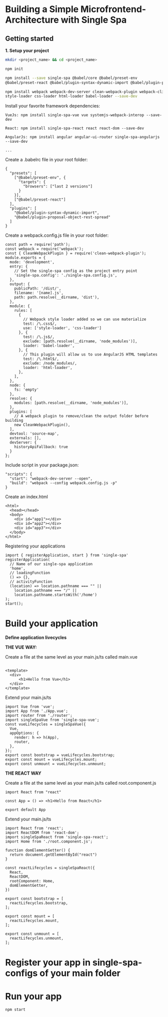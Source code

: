 # Building a Simple Microfrontend-Architecture with Single Spa




## Getting started

**1. Setup your project**

```sh
mkdir <project_name> && cd <project_name>

npm init

npm install --save single-spa @babel/core @babel/preset-env
@babel/preset-react @babel/plugin-syntax-dynamic-import @babel/plugin-proposal-object-rest-spread --save-dev

npm install webpack webpack-dev-server clean-webpack-plugin webpack-cli 
style-loader css-loader html-loader babel-loader --save-dev


```
Install your favorite framework dependencies:
``` 
VueJs: npm install single-spa-vue vue systemjs-webpack-interop --save-dev 

React: npm install single-spa-react react react-dom --save-dev

AngularJs: npm install angular angular-ui-router single-spa-angularjs --save-dev

...
``` 
Create a .babelrc file in your root folder:
```
{
  "presets": [
    ["@babel/preset-env", {
      "targets": {
        "browsers": ["last 2 versions"]
      }
    }],
    ["@babel/preset-react"]
  ],
  "plugins": [
    "@babel/plugin-syntax-dynamic-import",
    "@babel/plugin-proposal-object-rest-spread"
  ]
}
```
Create a webpack.config.js file in your root folder:
```
const path = require('path');
const webpack = require('webpack');
const { CleanWebpackPlugin } = require('clean-webpack-plugin');
module.exports = {
  mode: 'development',
  entry: {
    // Set the single-spa config as the project entry point
    'single-spa.config': './single-spa.config.js',
  },
  output: {
    publicPath: '/dist/',
    filename: '[name].js',
    path: path.resolve(__dirname, 'dist'),
  },
  module: {
    rules: [
      {
        // Webpack style loader added so we can use materialize
        test: /\.css$/,
        use: ['style-loader', 'css-loader']
      }, {
        test: /\.js$/,
        exclude: [path.resolve(__dirname, 'node_modules')],
        loader: 'babel-loader',
      }, {
        // This plugin will allow us to use AngularJS HTML templates
        test: /\.html$/,
        exclude: /node_modules/,
        loader: 'html-loader',
      },
    ],
  },
  node: {
    fs: 'empty'
  },
  resolve: {
    modules: [path.resolve(__dirname, 'node_modules')],
  },
  plugins: [
    // A webpack plugin to remove/clean the output folder before building
    new CleanWebpackPlugin(),
  ],
  devtool: 'source-map',
  externals: [],
  devServer: {
    historyApiFallback: true
  }
};
```
Include script in your package.json:
``` 
"scripts": {
  "start": "webpack-dev-server --open",
  "build": "webpack --config webpack.config.js -p"
}
```
Create an index.html


``` 
<html>
  <head></head>
  <body>
    <div id="app1"></div>
    <div id="app2"></div>
    <div id="app3"></div>
  </body>
</html>
```

Registering your applications

``` 
import { registerApplication, start } from 'single-spa'
registerApplication(
  // Name of our single-spa application
  'home',
  // loadingFunction
  () => {},
  // activityFunction
  (location) => location.pathname === "" || 
    location.pathname === "/" || 
    location.pathname.startsWith('/home')
);
start();

```

# Build your application

**Define application livecycles**

**THE VUE WAY:**

Create a file at the same level as your main.js/ts called main.vue
```

<template>
  <div>
      <h1>Hello from Vue</h1>
  </div>
</template>

```
Extend your main.js/ts

``` 
import Vue from 'vue';
import App from './App.vue';
import router from './router';
import singleSpaVue from 'single-spa-vue';
const vueLifecycles = singleSpaVue({
  Vue,
  appOptions: {
    render: h => h(App),
    router,
  },
});
export const bootstrap = vueLifecycles.bootstrap;
export const mount = vueLifecycles.mount;
export const unmount = vueLifecycles.unmount;
```

**THE REACT WAY**

Create a file at the same level as your main.js/ts called root.component.js
``` 
import React from "react"

const App = () => <h1>Hello from React</h1>

export default App
```
Extend your main.js/ts

``` 
import React from 'react';
import ReactDOM from 'react-dom';
import singleSpaReact from 'single-spa-react';
import Home from './root.component.js';

function domElementGetter() {
  return document.getElementById("react")
}

const reactLifecycles = singleSpaReact({
  React,
  ReactDOM,
  rootComponent: Home,
  domElementGetter,
})

export const bootstrap = [
  reactLifecycles.bootstrap,
];

export const mount = [
  reactLifecycles.mount,
];

export const unmount = [
  reactLifecycles.unmount,
];
```

# Register your app in single-spa-configs of your main folder

# Run your app

```
npm start
```
